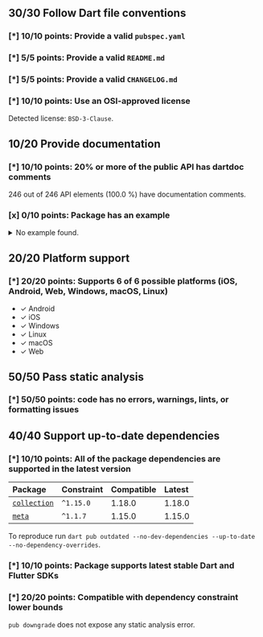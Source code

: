 ## 30/30 Follow Dart file conventions

### [*] 10/10 points: Provide a valid `pubspec.yaml`


### [*] 5/5 points: Provide a valid `README.md`


### [*] 5/5 points: Provide a valid `CHANGELOG.md`


### [*] 10/10 points: Use an OSI-approved license

Detected license: `BSD-3-Clause`.

## 10/20 Provide documentation

### [*] 10/10 points: 20% or more of the public API has dartdoc comments

246 out of 246 API elements (100.0 %) have documentation comments.

### [x] 0/10 points: Package has an example

<details>
<summary>
No example found.
</summary>

See [package layout](https://dart.dev/tools/pub/package-layout#examples) guidelines on how to add an example.
</details>

## 20/20 Platform support

### [*] 20/20 points: Supports 6 of 6 possible platforms (**iOS**, **Android**, **Web**, **Windows**, **macOS**, **Linux**)

* ✓ Android
* ✓ iOS
* ✓ Windows
* ✓ Linux
* ✓ macOS
* ✓ Web

## 50/50 Pass static analysis

### [*] 50/50 points: code has no errors, warnings, lints, or formatting issues


## 40/40 Support up-to-date dependencies

### [*] 10/10 points: All of the package dependencies are supported in the latest version

|Package|Constraint|Compatible|Latest|
|:-|:-|:-|:-|
|[`collection`]|`^1.15.0`|1.18.0|1.18.0|
|[`meta`]|`^1.1.7`|1.15.0|1.15.0|

To reproduce run `dart pub outdated --no-dev-dependencies --up-to-date --no-dependency-overrides`.

[`collection`]: https://pub.dev/packages/collection
[`meta`]: https://pub.dev/packages/meta


### [*] 10/10 points: Package supports latest stable Dart and Flutter SDKs


### [*] 20/20 points: Compatible with dependency constraint lower bounds

`pub downgrade` does not expose any static analysis error.